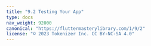 ```yaml
---
title: "9.2 Testing Your App"
type: docs
nav_weight: 92000
canonical: "https://fluttermasterylibrary.com/1/9/2"
license: "© 2023 Tokenizer Inc. CC BY-NC-SA 4.0"
---
```

